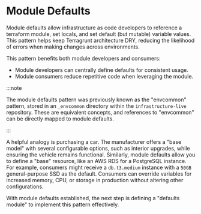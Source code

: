 # Module Defaults

Module defaults allow infrastructure as code developers to reference a terraform module, set locals, and set default (but mutable) variable values. This pattern helps keep Terragrunt architecture DRY, reducing the likelihood of errors when making changes across environments.

This pattern benefits both module developers and consumers:

- Module developers can centrally define defaults for consistent usage.
- Module consumers reduce repetitive code when leveraging the module.

:::note

The module defaults pattern was previously known as the "envcommon" pattern, stored in an `_envcommon` directory within the `infrastructure-live` repository. These are equivalent concepts, and references to "envcommon" can be directly mapped to module defaults.

:::

A helpful analogy is purchasing a car. The manufacturer offers a "base model" with several configurable options, such as interior upgrades, while ensuring the vehicle remains functional. Similarly, module defaults allow you to define a "base" resource, like an AWS RDS for a PostgreSQL instance. For example, consumers might receive a `db.t3.medium` instance with a `50GB` general-purpose SSD as the default. Consumers can override variables for increased memory, CPU, or storage in production without altering other configurations.

With module defaults established, the next step is defining a "defaults module" to implement this pattern effectively.
